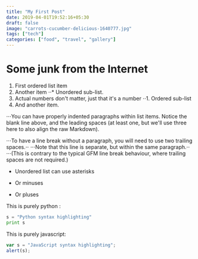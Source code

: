 ```yaml
---
title: "My First Post"
date: 2019-04-01T19:52:16+05:30
draft: false
image: "carrots-cucumber-delicious-1640777.jpg"
tags: ["tech"]
categories: ["food", "travel", "gallery"]
---
```


# Some junk from the Internet

1. First ordered list item
2. Another item
⋅⋅* Unordered sub-list.
1. Actual numbers don't matter, just that it's a number
⋅⋅1. Ordered sub-list
4. And another item.

⋅⋅⋅You can have properly indented paragraphs within list items. Notice the blank line above, and the leading spaces (at least one, but we'll use three here to also align the raw Markdown).

⋅⋅⋅To have a line break without a paragraph, you will need to use two trailing spaces.⋅⋅
⋅⋅⋅Note that this line is separate, but within the same paragraph.⋅⋅
⋅⋅⋅(This is contrary to the typical GFM line break behaviour, where trailing spaces are not required.)

* Unordered list can use asterisks
- Or minuses
+ Or pluses

This is purely python :

```python
s = "Python syntax highlighting"
print s
```

This is purely javascript:

```javascript
var s = "JavaScript syntax highlighting";
alert(s);
```
